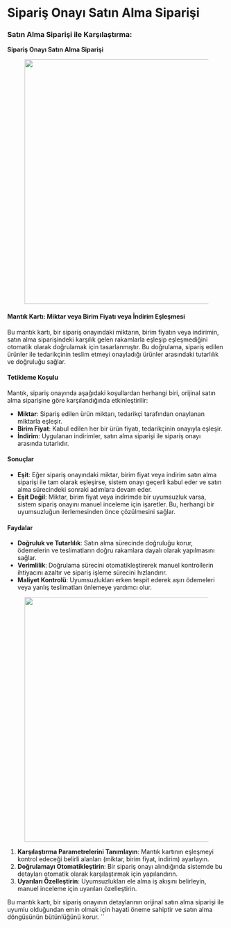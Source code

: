 # Sipariş Onayı Satın Alma Siparişi

### Satın Alma Siparişi ile Karşılaştırma:&#x20;

**Sipariş Onayı Satın Alma Siparişi**

<figure><img src="https://lh7-us.googleusercontent.com/glQHETatKah-1YugeLqBb7Jim6lNJxuarRv-KEMv4NPzFfcjSm6mVhTMdI30nxdJ0SHXZ55Oup6KH7K-J6IxjUOiG0wxUX8toAaCopgBJwPyr94CPjoKuauNTmoHGGhg6f3gwHD39W7gpvijg4LQVJ4" alt="" width="563"><figcaption></figcaption></figure>

#### Mantık Kartı: Miktar veya Birim Fiyatı veya İndirim Eşleşmesi

Bu mantık kartı, bir sipariş onayındaki miktarın, birim fiyatın veya indirimin, satın alma siparişindeki karşılık gelen rakamlarla eşleşip eşleşmediğini otomatik olarak doğrulamak için tasarlanmıştır. Bu doğrulama, sipariş edilen ürünler ile tedarikçinin teslim etmeyi onayladığı ürünler arasındaki tutarlılık ve doğruluğu sağlar.

#### Tetikleme Koşulu

Mantık, sipariş onayında aşağıdaki koşullardan herhangi biri, orijinal satın alma siparişine göre karşılandığında etkinleştirilir:

* **Miktar**: Sipariş edilen ürün miktarı, tedarikçi tarafından onaylanan miktarla eşleşir.
* **Birim Fiyat**: Kabul edilen her bir ürün fiyatı, tedarikçinin onayıyla eşleşir.
* **İndirim**: Uygulanan indirimler, satın alma siparişi ile sipariş onayı arasında tutarlıdır.

#### Sonuçlar

* **Eşit**: Eğer sipariş onayındaki miktar, birim fiyat veya indirim satın alma siparişi ile tam olarak eşleşirse, sistem onayı geçerli kabul eder ve satın alma sürecindeki sonraki adımlara devam eder.
* **Eşit Değil**: Miktar, birim fiyat veya indirimde bir uyumsuzluk varsa, sistem sipariş onayını manuel inceleme için işaretler. Bu, herhangi bir uyumsuzluğun ilerlemesinden önce çözülmesini sağlar.

#### Faydalar

* **Doğruluk ve Tutarlılık**: Satın alma sürecinde doğruluğu korur, ödemelerin ve teslimatların doğru rakamlara dayalı olarak yapılmasını sağlar.
* **Verimlilik**: Doğrulama sürecini otomatikleştirerek manuel kontrollerin ihtiyacını azaltır ve sipariş işleme sürecini hızlandırır.
* **Maliyet Kontrolü**: Uyumsuzlukları erken tespit ederek aşırı ödemeleri veya yanlış teslimatları önlemeye yardımcı olur.

<figure><img src="https://lh7-us.googleusercontent.com/DRTMJxJ9XLeC5zWSU8QuZwPLkqHzmCUm9RwiUZIkcc8pVxMZsxLv56dX9spzqr7KeDkTigbeBX2DvAZRe-6MdqOgAnrO-QPnCbi4e6hP4--P_O0A0DSoQJxjGeefOS1p6GuXHs1YXv-A73DXYaE8qlI" alt="" width="563"><figcaption></figcaption></figure>

1. **Karşılaştırma Parametrelerini Tanımlayın**: Mantık kartının eşleşmeyi kontrol edeceği belirli alanları (miktar, birim fiyat, indirim) ayarlayın.
2. **Doğrulamayı Otomatikleştirin**: Bir sipariş onayı alındığında sistemde bu detayları otomatik olarak karşılaştırmak için yapılandırın.
3. **Uyarıları Özelleştirin**: Uyumsuzlukları ele alma iş akışını belirleyin, manuel inceleme için uyarıları özelleştirin.

Bu mantık kartı, bir sipariş onayının detaylarının orijinal satın alma siparişi ile uyumlu olduğundan emin olmak için hayati öneme sahiptir ve satın alma döngüsünün bütünlüğünü korur. \`\`
